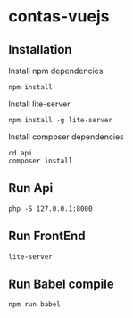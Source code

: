 # contas-vuejs

## Installation

Install npm dependencies

    npm install

Install lite-server

    npm install -g lite-server

Install composer dependencies

    cd api
    composer install

## Run Api

    php -S 127.0.0.1:8000

## Run FrontEnd

    lite-server

## Run Babel compile

    npm run babel
